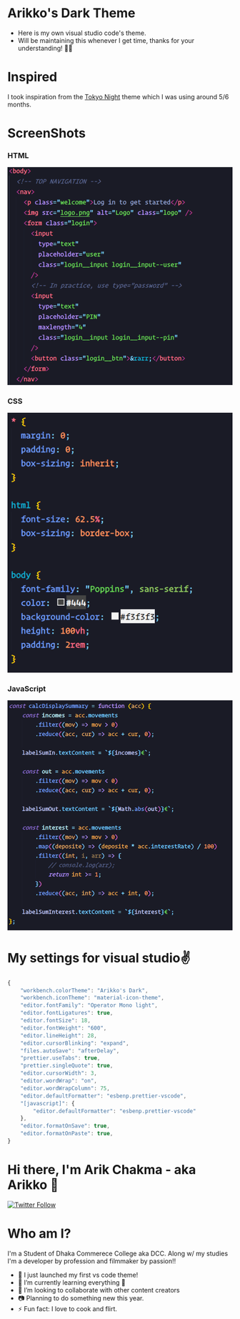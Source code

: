 # Arikko's Dark Theme

- Here is my own visual studio code's theme.
- Will be maintaining this whenever I get time, thanks for your understanding! 🙏🏽

# Inspired

I took inspiration from the [Tokyo Night](https://marketplace.visualstudio.com/items?itemName=enkia.tokyo-night) theme which I was using around 5/6 months.

# ScreenShots

### HTML

![HTML screenshot](https://github.com/arikchakma/arikko-s-theme/blob/main/arikko-dark-html.png?raw=true)

### CSS

![CSS screenshot](https://github.com/arikchakma/arikko-s-theme/blob/main/arikko-dark-css.png?raw=true)

### JavaScript

![JavaScript screenshot](https://github.com/arikchakma/arikko-s-theme/blob/main/arikko-dark-js.png?raw=true)

# My settings for visual studio✌

```javascript
{
	"workbench.colorTheme": "Arikko's Dark",
	"workbench.iconTheme": "material-icon-theme",
	"editor.fontFamily": "Operator Mono light",
	"editor.fontLigatures": true,
	"editor.fontSize": 18,
	"editor.fontWeight": "600",
	"editor.lineHeight": 28,
	"editor.cursorBlinking": "expand",
	"files.autoSave": "afterDelay",
	"prettier.useTabs": true,
	"prettier.singleQuote": true,
	"editor.cursorWidth": 3,
	"editor.wordWrap": "on",
	"editor.wordWrapColumn": 75,
	"editor.defaultFormatter": "esbenp.prettier-vscode",
	"[javascript]": {
		"editor.defaultFormatter": "esbenp.prettier-vscode"
	},
	"editor.formatOnSave": true,
	"editor.formatOnPaste": true,
}

```

# Hi there, I'm Arik Chakma - aka Arikko 👋

[![Twitter Follow](https://img.shields.io/twitter/follow/imarikchakma?color=1DA1F2&logo=twitter&style=for-the-badge)](https://twitter.com/intent/follow?original_referer=https%3A%2F%2Fgithub.com%2Fimarkchakma&screen_name=imarikchakma)

# Who am I?

I'm a Student of Dhaka Commerece College aka DCC. Along w/ my studies I'm a developer by profession and filmmaker by passion!!

- 🔭 I just launched my first vs code theme!
- 🌱 I’m currently learning everything 🤣
- 👯 I’m looking to collaborate with other content creators
- 📷 Planning to do something new this year.
- ⚡ Fun fact: I love to cook and flirt.
